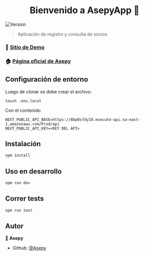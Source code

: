 <h1 align="center">Bienvenido a AsepyApp 👋</h1>
<p>
  <img alt="Version" src="https://img.shields.io/badge/version-0.2.0-blue.svg?cacheSeconds=2592000" />
</p>

> Aplicación de registro y consulta de socios

### 🔦 [Sitio de Demo](https://d2l9p0wls5wn3c.cloudfront.net/)

### 🏠 [Página oficial de Asepy](https://asepy.org/)

## Configuración de entorno

Luego de clonar se debe crear el archivo:

```
touch .env.local
```

Con el contenido

```
NEXT_PUBLIC_API_BASE=https://8bp0sfdy10.execute-api.sa-east-1.amazonaws.com/Prod/api
NEXT_PUBLIC_API_KEY=<KEY DEL API>
```

## Instalación

```sh
npm install
```

## Uso en desarrollo

```sh
npm run dev
```

## Correr tests

```sh
npm run test
```

## Autor

👤 **Asepy**

- Github: [@Asepy](https://github.com/Asepy)
